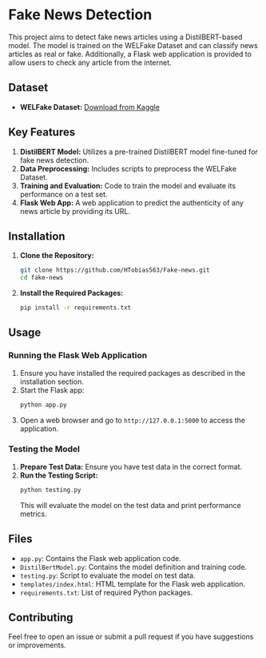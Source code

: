 # Fake News Detection

This project aims to detect fake news articles using a DistilBERT-based model. The model is trained on the WELFake Dataset and can classify news articles as real or fake. Additionally, a Flask web application is provided to allow users to check any article from the internet.

## Dataset

- **WELFake Dataset:** [Download from Kaggle](https://www.kaggle.com/datasets/saurabhshahane/fake-news-classification/data)

## Key Features

1. **DistilBERT Model:** Utilizes a pre-trained DistilBERT model fine-tuned for fake news detection.
2. **Data Preprocessing:** Includes scripts to preprocess the WELFake Dataset.
3. **Training and Evaluation:** Code to train the model and evaluate its performance on a test set.
4. **Flask Web App:** A web application to predict the authenticity of any news article by providing its URL.

## Installation

1. **Clone the Repository:**
    ```bash
    git clone https://github.com/HTobias563/Fake-news.git
    cd fake-news
    ```

2. **Install the Required Packages:**
    ```bash
    pip install -r requirements.txt
    ```

## Usage

### Running the Flask Web Application

1. Ensure you have installed the required packages as described in the installation section.
2. Start the Flask app:
    ```bash
    python app.py
    ```
3. Open a web browser and go to `http://127.0.0.1:5000` to access the application.

### Testing the Model

1. **Prepare Test Data:** Ensure you have test data in the correct format.
2. **Run the Testing Script:**
    ```bash
    python testing.py
    ```
   This will evaluate the model on the test data and print performance metrics.

## Files

- `app.py`: Contains the Flask web application code.
- `DistilBertModel.py`: Contains the model definition and training code.
- `testing.py`: Script to evaluate the model on test data.
- `templates/index.html`: HTML template for the Flask web application.
- `requirements.txt`: List of required Python packages.

## Contributing

Feel free to open an issue or submit a pull request if you have suggestions or improvements.


